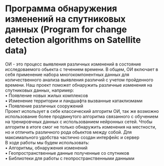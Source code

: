 # Программа обнаружения изменений на спутниковых данных (Program for change detection algorithms on Satellite data)


ОИ - это процесс выявления различных изменений в состояние исследоваемого обьекта с течением времени. В общем, ОИ включает в себя применение набора многокомпонентных данных для количественного анализа выявления различий с учетом пройденного времени. 
Наш проект поможет обнаружить различные изменения на спутниковых данных, например:  
•	 Появление новых жилых комплексов  
•	 Изменение территории и ландшафта вызванные катаклизмами  
•	 Появление различных сооружений  
Проект использует в себе классический алгоритм ОИ, так же возможно использование более продвинутого алгоритма связанного с обучением на тренировчных данных с использованием нейронных сетей. Чтобы алгоритм в итоге смог не только обнаружить изменения на местности, но и отличить различного рода обьектов между собой. Для максимального удобства частично создан интерфейс и сервер  
В ходе работы мы будем использовать:  
•	 Алгоритмы, обнаружения изменений  
•	 Геопространственные данные полученные со спутников  
•	 Библиотеки для работы с геопространственными данными
